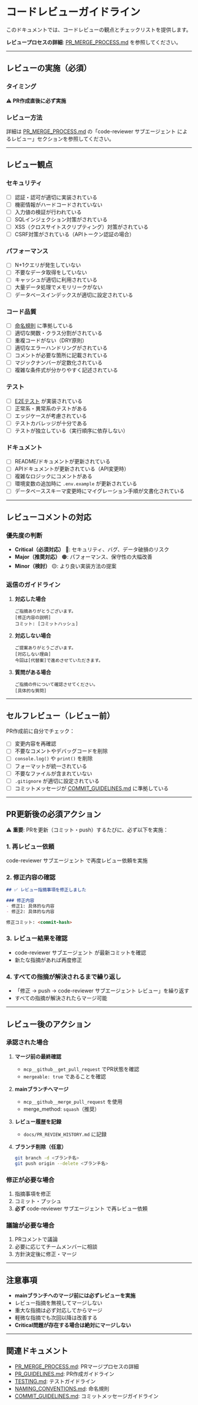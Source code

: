 # コードレビューガイドライン

このドキュメントでは、コードレビューの観点とチェックリストを提供します。

**レビュープロセスの詳細**: [PR_MERGE_PROCESS.md](./PR_MERGE_PROCESS.md) を参照してください。

---

## レビューの実施（必須）

### タイミング
⚠️ **PR作成直後に必ず実施**

### レビュー方法
詳細は [PR_MERGE_PROCESS.md](./PR_MERGE_PROCESS.md) の「code-reviewer サブエージェント によるレビュー」セクションを参照してください。

---

## レビュー観点

### セキュリティ
- [ ] 認証・認可が適切に実装されている
- [ ] 機密情報がハードコードされていない
- [ ] 入力値の検証が行われている
- [ ] SQLインジェクション対策がされている
- [ ] XSS（クロスサイトスクリプティング）対策がされている
- [ ] CSRF対策がされている（APIトークン認証の場合）

### パフォーマンス
- [ ] N+1クエリが発生していない
- [ ] 不要なデータ取得をしていない
- [ ] キャッシュが適切に利用されている
- [ ] 大量データ処理でメモリリークがない
- [ ] データベースインデックスが適切に設定されている

### コード品質
- [ ] [命名規則](./NAMING_CONVENTIONS.md) に準拠している
- [ ] 適切な関数・クラス分割がされている
- [ ] 重複コードがない（DRY原則）
- [ ] 適切なエラーハンドリングがされている
- [ ] コメントが必要な箇所に記載されている
- [ ] マジックナンバーが定数化されている
- [ ] 複雑な条件式が分かりやすく記述されている

### テスト
- [ ] [E2Eテスト](./TESTING.md) が実装されている
- [ ] 正常系・異常系のテストがある
- [ ] エッジケースが考慮されている
- [ ] テストカバレッジが十分である
- [ ] テストが独立している（実行順序に依存しない）

### ドキュメント
- [ ] README/ドキュメントが更新されている
- [ ] APIドキュメントが更新されている（API変更時）
- [ ] 複雑なロジックにコメントがある
- [ ] 環境変数の追加時に `.env.example` が更新されている
- [ ] データベーススキーマ変更時にマイグレーション手順が文書化されている

---

## レビューコメントの対応

### 優先度の判断

- **Critical（必須対応）** 🔴: セキュリティ、バグ、データ破損のリスク
- **Major（推奨対応）** 🟠: パフォーマンス、保守性の大幅改善
- **Minor（検討）** 🟡: より良い実装方法の提案

### 返信のガイドライン

1. **対応した場合**
   ```
   ご指摘ありがとうございます。
   [修正内容の説明]
   コミット: [コミットハッシュ]
   ```

2. **対応しない場合**
   ```
   ご提案ありがとうございます。
   [対応しない理由]
   今回は[代替案]で進めさせていただきます。
   ```

3. **質問がある場合**
   ```
   ご指摘の件について確認させてください。
   [具体的な質問]
   ```

---

## セルフレビュー（レビュー前）

PR作成前に自分でチェック：

- [ ] 変更内容を再確認
- [ ] 不要なコメントやデバッグコードを削除
- [ ] `console.log()` や `print()` を削除
- [ ] フォーマットが統一されている
- [ ] 不要なファイルが含まれていない
- [ ] `.gitignore` が適切に設定されている
- [ ] コミットメッセージが [COMMIT_GUIDELINES.md](./COMMIT_GUIDELINES.md) に準拠している

---

## PR更新後の必須アクション

⚠️ **重要**: PRを更新（コミット・push）するたびに、必ず以下を実施：

### 1. 再レビュー依頼
code-reviewer サブエージェント で再度レビュー依頼を実施

### 2. 修正内容の確認
```markdown
## ✅ レビュー指摘事項を修正しました

### 修正内容
- 修正1: 具体的な内容
- 修正2: 具体的な内容

修正コミット: <commit-hash>
```

### 3. レビュー結果を確認
- code-reviewer サブエージェント が最新コミットを確認
- 新たな指摘があれば再度修正

### 4. すべての指摘が解決されるまで繰り返し
- 「修正 → push → code-reviewer サブエージェント レビュー」を繰り返す
- すべての指摘が解決されたらマージ可能

---

## レビュー後のアクション

### 承認された場合
1. **マージ前の最終確認**
   - `mcp__github__get_pull_request` でPR状態を確認
   - `mergeable: true` であることを確認

2. **mainブランチへマージ**
   - `mcp__github__merge_pull_request` を使用
   - merge_method: `squash`（推奨）

3. **レビュー履歴を記録**
   - `docs/PR_REVIEW_HISTORY.md` に記録

4. **ブランチ削除（任意）**
   ```bash
   git branch -d <ブランチ名>
   git push origin --delete <ブランチ名>
   ```

### 修正が必要な場合
1. 指摘事項を修正
2. コミット・プッシュ
3. **必ず** code-reviewer サブエージェント で再レビュー依頼

### 議論が必要な場合
1. PRコメントで議論
2. 必要に応じてチームメンバーに相談
3. 方針決定後に修正・マージ

---

## 注意事項

- **mainブランチへのマージ前には必ずレビューを実施**
- レビュー指摘を無視してマージしない
- 重大な指摘は必ず対応してからマージ
- 軽微な指摘でも次回以降は改善する
- **Critical問題が存在する場合は絶対にマージしない**

---

## 関連ドキュメント

- [PR_MERGE_PROCESS.md](./PR_MERGE_PROCESS.md): PRマージプロセスの詳細
- [PR_GUIDELINES.md](./PR_GUIDELINES.md): PR作成ガイドライン
- [TESTING.md](./TESTING.md): テストガイドライン
- [NAMING_CONVENTIONS.md](./NAMING_CONVENTIONS.md): 命名規則
- [COMMIT_GUIDELINES.md](./COMMIT_GUIDELINES.md): コミットメッセージガイドライン
